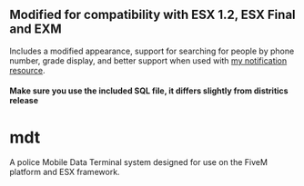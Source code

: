## Modified for compatibility with ESX 1.2, ESX Final and EXM
Includes a modified appearance, support for searching for people by phone number, grade display, and better support when used with <a href='https://github.com/thelindat/linden_outlawalert'>my notification resource</a>.

#### Make sure you use the included SQL file, it differs slightly from distritics release

# mdt
A police Mobile Data Terminal system designed for use on the FiveM platform and ESX framework.
